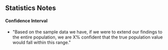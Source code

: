 ## Statistics Notes

#### Confidence Interval
- "Based on the sample data we have, if we were to extend our findings to the entire population, we are X% confident that the true population value would fall within this range."